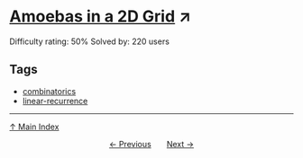 # [Amoebas in a 2D Grid](https://projecteuler.net/problem=762) ↗️

Difficulty rating: 50%
Solved by: 220 users
## Tags

- [combinatorics](../tags/combinatorics.md)
- [linear-recurrence](../tags/linear-recurrence.md)



---

[↑ Main Index](../README.md)


<div align=center><a href='761.md'>← Previous</a> &nbsp;&nbsp; &nbsp;&nbsp;  <a href='763.md'>Next →</a></div>
